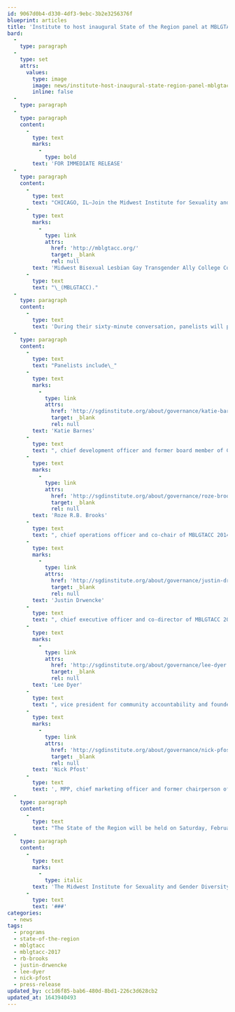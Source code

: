 ```yaml
---
id: 9067d0b4-d330-4df3-9ebc-3b2e3256376f
blueprint: articles
title: 'Institute to host inaugural State of the Region panel at MBLGTACC'
bard:
  -
    type: paragraph
  -
    type: set
    attrs:
      values:
        type: image
        image: news/institute-host-inaugural-state-region-panel-mblgtacc-CONTENT.jpg
        inline: false
  -
    type: paragraph
  -
    type: paragraph
    content:
      -
        type: text
        marks:
          -
            type: bold
        text: 'FOR IMMEDIATE RELEASE'
  -
    type: paragraph
    content:
      -
        type: text
        text: "CHICAGO, IL—Join the Midwest Institute for Sexuality and Gender Diversity as members of its leadership highlight some of the major issues facing queer and trans+ individuals in our region. The inaugural State of the Region panel will take place at the 25th annual\_"
      -
        type: text
        marks:
          -
            type: link
            attrs:
              href: 'http://mblgtacc.org/'
              target: _blank
              rel: null
        text: 'Midwest Bisexual Lesbian Gay Transgender Ally College Conference'
      -
        type: text
        text: "\_(MBLGTACC)."
  -
    type: paragraph
    content:
      -
        type: text
        text: 'During their sixty-minute conversation, panelists will provide their views of the Midwest’s most pressing issues concerning LGBTQIA+ persons, recommend places for tailored attention, and propose considerations for the future. Through engaging with attendees own perspectives, the State of the Region aims to educate, motivate, and empower.'
  -
    type: paragraph
    content:
      -
        type: text
        text: "Panelists include\_"
      -
        type: text
        marks:
          -
            type: link
            attrs:
              href: 'http://sgdinstitute.org/about/governance/katie-barnes'
              target: _blank
              rel: null
        text: 'Katie Barnes'
      -
        type: text
        text: ", chief development officer and former board member of Campus Pride;\_"
      -
        type: text
        marks:
          -
            type: link
            attrs:
              href: 'http://sgdinstitute.org/about/governance/roze-brooks'
              target: _blank
              rel: null
        text: 'Roze R.B. Brooks'
      -
        type: text
        text: ", chief operations officer and co-chair of MBLGTACC 2014 in Kansas City, Missouri;\_"
      -
        type: text
        marks:
          -
            type: link
            attrs:
              href: 'http://sgdinstitute.org/about/governance/justin-drwencke'
              target: _blank
              rel: null
        text: 'Justin Drwencke'
      -
        type: text
        text: ", chief executive officer and co-director of MBLGTACC 2013 in Lansing, Michigan;\_"
      -
        type: text
        marks:
          -
            type: link
            attrs:
              href: 'http://sgdinstitute.org/about/governance/lee-dyer'
              target: _blank
              rel: null
        text: 'Lee Dyer'
      -
        type: text
        text: ", vice president for community accountability and founder of BOIS of the Triangle; and\_"
      -
        type: text
        marks:
          -
            type: link
            attrs:
              href: 'http://sgdinstitute.org/about/governance/nick-pfost'
              target: _blank
              rel: null
        text: 'Nick Pfost'
      -
        type: text
        text: ', MPP, chief marketing officer and former chairperson of the Alliance of Queer & Ally Students at Michigan State University.'
  -
    type: paragraph
    content:
      -
        type: text
        text: "The State of the Region will be held on Saturday, February 18, 2017 from 10:20-11:20 AM CST (workshop session 3) at Navy Pier Festival Hall A, room 313.\_"
  -
    type: paragraph
    content:
      -
        type: text
        marks:
          -
            type: italic
        text: 'The Midwest Institute for Sexuality and Gender Diversity empowers students of diverse sexualities and genders to inspire sustainable change; leads higher education colleagues in relevant and inclusive practices; and advances knowledge of sexuality and gender through advocacy and expansive programming.'
      -
        type: text
        text: '###'
categories:
  - news
tags:
  - programs
  - state-of-the-region
  - mblgtacc
  - mblgtacc-2017
  - rb-brooks
  - justin-drwencke
  - lee-dyer
  - nick-pfost
  - press-release
updated_by: cc1d6f85-bab6-480d-8bd1-226c3d628cb2
updated_at: 1643940493
---
```

